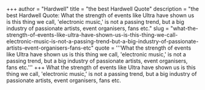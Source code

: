 +++
author = "Hardwell"
title = "the best Hardwell Quote"
description = "the best Hardwell Quote: What the strength of events like Ultra have shown us is this thing we call, 'electronic music,' is not a passing trend, but a big industry of passionate artists, event organisers, fans etc."
slug = "what-the-strength-of-events-like-ultra-have-shown-us-is-this-thing-we-call-electronic-music-is-not-a-passing-trend-but-a-big-industry-of-passionate-artists-event-organisers-fans-etc"
quote = '''What the strength of events like Ultra have shown us is this thing we call, 'electronic music,' is not a passing trend, but a big industry of passionate artists, event organisers, fans etc.'''
+++
What the strength of events like Ultra have shown us is this thing we call, 'electronic music,' is not a passing trend, but a big industry of passionate artists, event organisers, fans etc.
